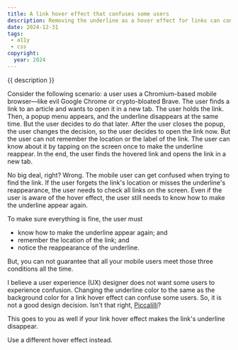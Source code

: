 ```yaml
---
title: A link hover effect that confuses some users
description: Removing the underline as a hover effect for links can confuse your mobile users.
date: 2024-12-31
tags:
 - a11y
 - css
copyright:
  year: 2024
---
```


{{ description }}

Consider the following scenario: a user uses a Chromium-based mobile browser—like evil Google Chrome or crypto-bloated Brave. The user finds a link to an article and wants to open it in a new tab. The user holds the link. Then, a popup menu appears, and the underline disappears at the same time. But the user decides to do that later. After the user closes the popup, the user changes the decision, so the user decides to open the link now. But the user can not remember the location or the label of the link. The user can know about it by tapping on the screen once to make the underline reappear. In the end, the user finds the hovered link and opens the link in a new tab.

No big deal, right? Wrong. The mobile user can get confused when trying to find the link. If the user forgets the link's location or misses the underline's reappearance, the user needs to check all links on the screen. Even if the user is aware of the hover effect, the user still needs to know how to make the underline appear again.

To make sure everything is fine, the user must

- know how to make the underline appear again; and
- remember the location of the link; and
- notice the reappearance of the underline.

But, you can not guarantee that all your mobile users meet those three conditions all the time.

I believe a user experience (UX) designer does not want some users to experience confusion. Changing the underline color to the same as the background color for a link hover effect can confuse some users. So, it is not a good design decision. Isn't that right, [Piccalilli](https://piccalil.li/)?

This goes to you as well if your link hover effect makes the link's underline disappear.

Use a different hover effect instead.
